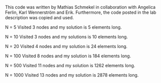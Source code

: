 This code was written by Mathias Schmekel in collaboration with Angelica Ferlin, Karl Wennerström and Erik. Furthermore, the code posted in the lab description was copied and used. 

N = 5
Visited 3 nodes and my solution is 5 elements long. 

N = 10
Visited 3 nodes and my solutions is 10 elements long. 

N = 20
Visited 4 nodes and my solution is 24 elements long. 

N = 100
Visited 8 nodes and my solution is 184 elements long.

N = 500
Visited 11 nodes and my solution is 1262 elements long.

N = 1000
Visited 13 nodes and my solution is 2878 elements long. 